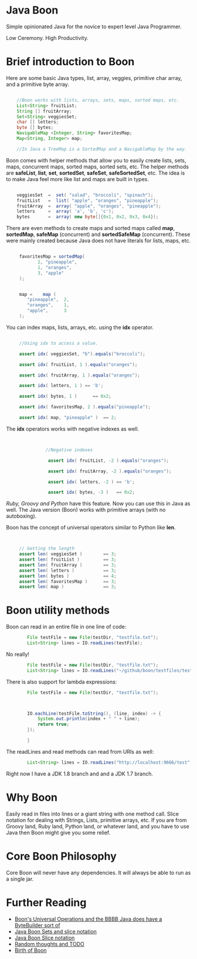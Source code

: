 Java Boon
====

Simple opinionated Java for the novice to expert level Java Programmer.

Low Ceremony. High Productivity.



Brief introduction to Boon
===

Here are some basic Java types, list, array, veggies, primitive char array,
and a primitive byte array.


```java

    //Boon works with lists, arrays, sets, maps, sorted maps, etc.
    List<String> fruitList;
    String [] fruitArray;
    Set<String> veggiesSet;
    char [] letters;
    byte [] bytes;
    NavigableMap <Integer, String> favoritesMap;
    Map<String, Integer> map;

    //In Java a TreeMap is a SortedMap and a NavigableMap by the way.


```

Boon comes with helper methods that allow you to easily create lists,
sets, maps, concurrent maps, sorted maps, sorted sets, etc. The helper methods
are **safeList**, **list**, **set**, **sortedSet**, **safeSet**,
**safeSortedSet**, etc. The idea is to make Java feel more
like list and maps are built in types.

```java

    veggiesSet  =  set( "salad", "broccoli", "spinach");
    fruitList   =  list( "apple", "oranges", "pineapple");
    fruitArray  =  array( "apple", "oranges", "pineapple");
    letters     =  array( 'a', 'b', 'c');
    bytes       =  array( new byte[]{0x1, 0x2, 0x3, 0x4});
```

There are even methods to create maps and sorted maps
called **map**, **sortedMap**, **safeMap** (concurrent) and **sortedSafeMap**
(concurrent). These were mainly created because Java does not have
literals for lists, maps, etc.


```java

     favoritesMap = sortedMap(
            2, "pineapple",
            1, "oranges",
            3, "apple"
     );


     map =    map (
        "pineapple",  2,
        "oranges",    1,
        "apple",      3
     );

```

You can index maps, lists, arrays, etc. using the **idx** operator.

```java

     //Using idx to access a value.

     assert idx( veggiesSet, "b").equals("broccoli");

     assert idx( fruitList, 1 ).equals("oranges");

     assert idx( fruitArray, 1 ).equals("oranges");

     assert idx( letters, 1 ) == 'b';

     assert idx( bytes, 1 )      == 0x2;

     assert idx( favoritesMap, 2 ).equals("pineapple");

     assert idx( map, "pineapple" )  == 2;

```

The **idx** operators works with negative indexes as well.

```java


               //Negative indexes

                assert idx( fruitList, -2 ).equals("oranges");

                assert idx( fruitArray, -2 ).equals("oranges");

                assert idx( letters, -2 ) == 'b';

                assert idx( bytes, -3 )   == 0x2;

```

*Ruby, Groovy and Python* have this feature. Now you can use this in Java as well.
The Java version (Boon) works with primitive arrays (with no autoboxing).

Boon has the concept of universal operators similar to Python like **len**.

```java


     // Getting the length
     assert len( veggiesSet )        == 3;
     assert len( fruitList )         == 3;
     assert len( fruitArray )        == 3;
     assert len( letters )           == 3;
     assert len( bytes )             == 4;
     assert len( favoritesMap )      == 3;
     assert len( map )               == 3;

```


Boon utility methods
===

Boon can read in an entire file in one line of code:

```java
        File testFile = new File(testDir, "testfile.txt");
        List<String> lines = IO.readLines(testFile);
```

No really!

```java
        File testFile = new File(testDir, "testfile.txt");
        List<String> lines = IO.readLines("~/github/boon/testfiles/testfile.txt");
```

There is also support for lambda expressions:

```java
        File testFile = new File(testDir, "testfile.txt");



        IO.eachLine(testFile.toString(), (line, index) -> {
            System.out.println(index + " " + line);
            return true;
        });

        }

```

The readLines and read methods can read from URIs as well:

```java
        List<String> lines = IO.readLines("http://localhost:9666/test");
```



Right now I have a JDK 1.8 branch and and a JDK 1.7 branch.

Why Boon
====
Easily read in files into lines or a giant string with one method call.
Slice notation for dealing with Strings, Lists, primitive arrays, etc.
If you are from Groovy land, Ruby land, Python land, or whatever land, and you have to use
Java then Boon might give you some relief.

Core Boon Philosophy
===
Core Boon will never have any dependencies.
It will always be able to run as a single jar.


Further Reading
===

+ [Boon's Universal Operations and the BBBB Java does have a ByteBuilder sort of](https://github.com/RichardHightower/boon/wiki/Boon's-Byte-Buffer-Builder)
+ [Java Boon Sets and slice notation](https://github.com/RichardHightower/boon/wiki/Sets-and-Slice-Notation-for-Java-Boon!)
+ [Java Boon Slice notation](https://github.com/RichardHightower/boon/wiki/Boon-Slice-Notation)
+ [Random thoughts and TODO](https://github.com/RichardHightower/boon/wiki/Random-thoughts-and-TODO-for-Boon)
+ [Birth of Boon](https://github.com/RichardHightower/boon/wiki/Birth-of-Boon)
